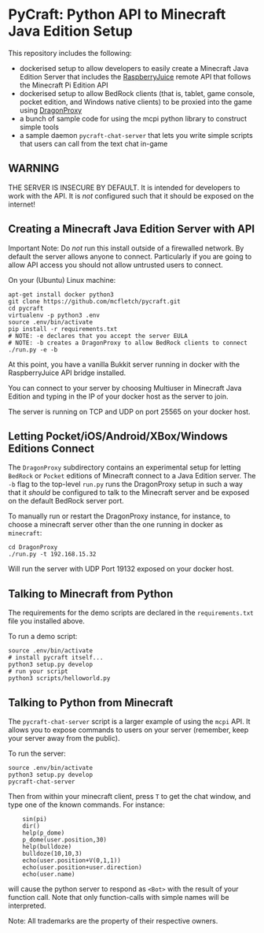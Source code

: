 # PyCraft: Python API to Minecraft Java Edition Setup

This repository includes the following:

* dockerised setup to allow developers to easily create a 
  Minecraft Java Edition Server that includes the 
  [RaspberryJuice](https://github.com/zhuowei/RaspberryJuice) 
  remote API that follows the Minecraft Pi Edition API
* dockerised setup to allow BedRock clients (that is,
  tablet, game console, pocket edition, and Windows native
  clients) to be proxied into the game using
  [DragonProxy](https://github.com/DragonetMC/DragonProxy)
* a bunch of sample code for using the mcpi python
  library to construct simple tools
* a sample daemon `pycraft-chat-server` that lets you
  write simple scripts that users can call from the
  text chat in-game

## WARNING

THE SERVER IS INSECURE BY DEFAULT. It is intended for 
developers to work with the API. It is *not* configured
such that it should be exposed on the internet!

## Creating a Minecraft Java Edition Server with API

Important Note: Do *not* run this install outside
of a firewalled network. By default the server allows
anyone to connect. Particularly if you are going
to allow API access you should not allow untrusted
users to connect.

On your (Ubuntu) Linux machine:

```
apt-get install docker python3
git clone https://github.com/mcfletch/pycraft.git
cd pycraft
virtualenv -p python3 .env
source .env/bin/activate
pip install -r requirements.txt
# NOTE: -e declares that you accept the server EULA
# NOTE: -b creates a DragonProxy to allow BedRock clients to connect
./run.py -e -b
```

At this point, you have a vanilla Bukkit server running 
in docker with the RaspberryJuice API bridge installed.

You can connect to your server by choosing Multiuser
in Minecraft Java Edition and typing in the 
IP of your docker host as the server to join.

The server is running on TCP and UDP on port 25565
on your docker host.

## Letting Pocket/iOS/Android/XBox/Windows Editions Connect

The `DragonProxy` subdirectory contains an experimental
setup for letting `BedRock` or `Pocket` editions
of Minecraft connect to a Java Edition server.
The `-b` flag to the top-level `run.py` runs the
DragonProxy setup in such a way that it *should*
be configured to talk to the Minecraft server 
and be exposed on the default BedRock server port.

To manually run or restart the DragonProxy instance,
for instance, to choose a minecraft server other than
the one running in docker as `minecraft`:

```
cd DragonProxy
./run.py -t 192.168.15.32
```

Will run the server with UDP Port 19132 exposed on
your docker host.

## Talking to Minecraft from Python

The requirements for the demo scripts are declared
in the `requirements.txt` file you installed above.

To run a demo script:
```
source .env/bin/activate
# install pycraft itself...
python3 setup.py develop 
# run your script
python3 scripts/helloworld.py
```

## Talking to Python from Minecraft

The `pycraft-chat-server` script is a larger example
of using the `mcpi` API. It allows you to expose 
commands to users on your server (remember, keep your
server away from the public).

To run the server:
```
source .env/bin/activate
python3 setup.py develop
pycraft-chat-server
```
Then from within your minecraft client, press `T`
to get the chat window, and type one of the known
commands. For instance:
```
    sin(pi)
    dir()
    help(p_dome)
    p_dome(user.position,30)
    help(bulldoze)
    bulldoze(10,10,3)
    echo(user.position+V(0,1,1))
    echo(user.position+user.direction)
    echo(user.name)
```
will cause the python server to respond as `<Bot>`
with the result of your function call. Note that
only function-calls with simple names will be 
interpreted.

Note: 
  All trademarks are the property of their respective owners.
